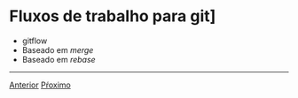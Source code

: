 # Fluxos de trabalho para git]

- gitflow
- Baseado em *merge*
- Baseado em *rebase*

---

[Anterior](saber-mais.md)
[Pŕoximo](exercicios.md)
